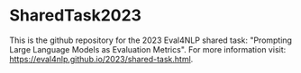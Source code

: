 # SharedTask2023

This is the github repository for the 2023 Eval4NLP shared task: "Prompting Large Language Models as Evaluation Metrics". For more information visit: https://eval4nlp.github.io/2023/shared-task.html.
